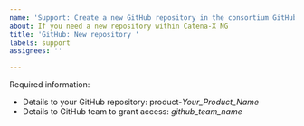 ```yaml
---
name: 'Support: Create a new GitHub repository in the consortium GitHub organisation'
about: If you need a new repository within Catena-X NG
title: 'GitHub: New repository '
labels: support
assignees: ''

---
```


Required information:
- Details to your GitHub repository: product-*Your_Product_Name*
- Details to GitHub team to grant access: *github_team_name*
